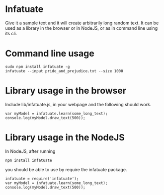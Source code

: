 # Infatuate

Give it a sample text and it will create arbitrarily long random text.
It can be used as a library in the browser or in NodeJS, or as in command line using its cli.


# Command line usage

    sudo npm install infatuate -g
    infatuate --input pride_and_prejudice.txt --size 1000


# Library usage in the browser
    

Include lib/infatuate.js, in your webpage and the following should work.

    var myModel = infatuate.learn(some_long_text);
    console.log(myModel.draw_text(500));


# Library usage in the NodeJS

In NodeJS, after running
    
    npm install infatuate

you should be able to use by require the infatuate package.

    infatuate = require('infatuate');
    var myModel = infatuate.learn(some_long_text);
    console.log(myModel.draw_text(500));